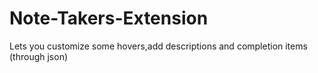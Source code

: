 # Note-Takers-Extension
Lets you customize some hovers,add descriptions and completion items (through json)
